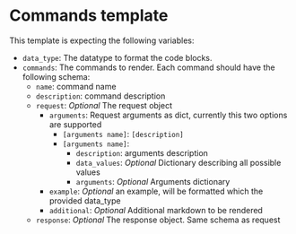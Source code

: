 # Commands template

This template is expecting the following variables:

- `data_type`: The datatype to format the code blocks.
- `commands`: The commands to render. Each command should have the following schema:
  - `name`: command name
  - `description`: command description
  - `request`: _Optional_ The request object
    - `arguments`: Request arguments as dict, currently this two options are supported
      - `[arguments name]`: `[description]`
      - `[arguments name]`:
        - `description`: arguments description
        - `data_values`: _Optional_ Dictionary describing all possible values
        - `arguments`: _Optional_ Arguments dictionary
    - `example`: _Optional_ an example, will be formatted which the provided data_type
    - `additional`: _Optional_ Additional markdown to be rendered
  - `response`: _Optional_ The response object. Same schema as request
